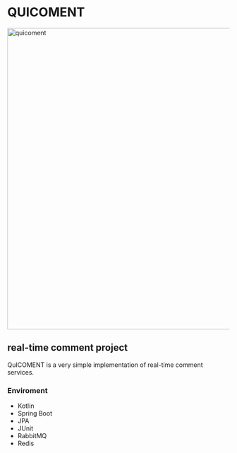 # QUICOMENT
<img width="683" alt="quicoment" src="https://user-images.githubusercontent.com/40485341/126188123-6e29c9f2-cfb7-4393-848c-9735a533aac4.png">

## real-time comment project
QuICOMENT is a very simple implementation of real-time comment services.

### Enviroment
- Kotlin
- Spring Boot
- JPA
- JUnit
- RabbitMQ
- Redis

